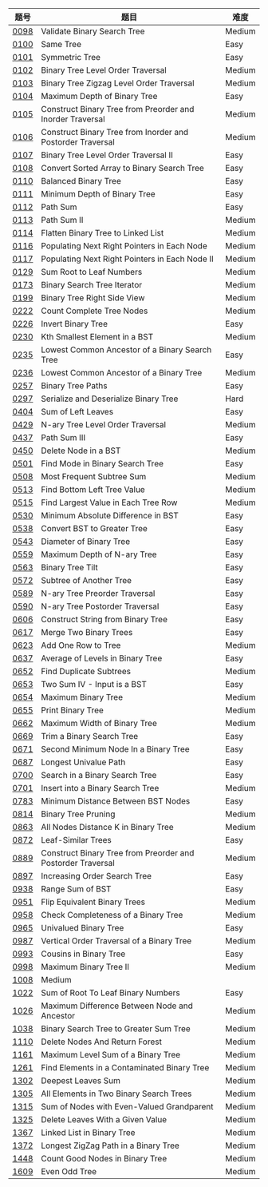 | 题号 | 题目 | 难度 |
| --- | --- | --- |
| [0098](0098.validate-binary-search-tree) | Validate Binary Search Tree | Medium |
| [0100](0100.same-tree) | Same Tree | Easy |
| [0101](0101.symmetric-tree) | Symmetric Tree | Easy |
| [0102](0102.binary-tree-level-order-traversal) | Binary Tree Level Order Traversal | Medium |
| [0103](0103.binary-tree-zigzag-level-order-traversal) | Binary Tree Zigzag Level Order Traversal | Medium |
| [0104](0104.maximum-depth-of-binary-tree) | Maximum Depth of Binary Tree | Easy |
| [0105](0105.construct-binary-tree-from-preorder-and-inorder-traversal) | Construct Binary Tree from Preorder and Inorder Traversal | Medium |
| [0106](0106.construct-binary-tree-from-inorder-and-postorder-traversal) | Construct Binary Tree from Inorder and Postorder Traversal | Medium |
| [0107](0107.binary-tree-level-order-traversal-ii) | Binary Tree Level Order Traversal II | Easy |
| [0108](0108.convert-sorted-array-to-binary-search-tree) | Convert Sorted Array to Binary Search Tree | Easy |
| [0110](0110.balanced-binary-tree ) |  Balanced Binary Tree | Easy |
| [0111](0111.minimum-depth-of-binary-tree) | Minimum Depth of Binary Tree | Easy |
| [0112](0112.path-sum) | Path Sum | Easy |
| [0113](0113.path-sum-ii) | Path Sum II | Medium |
| [0114](0114.flatten-binary-tree-to-linked-list) | Flatten Binary Tree to Linked List | Medium |
| [0116](0116.populating-next-right-pointers-in-each-node) | Populating Next Right Pointers in Each Node | Medium |
| [0117](0117.populating-next-right-pointers-in-each-node-ii) | Populating Next Right Pointers in Each Node II | Medium |
| [0129](0129.sum-root-to-leaf-numbers) | Sum Root to Leaf Numbers | Medium |
| [0173](0173.binary-search-tree-iterator) | Binary Search Tree Iterator | Medium |
| [0199](0199.binary-tree-right-side-view) | Binary Tree Right Side View | Medium |
| [0222](0222.count-complete-tree-nodes) | Count Complete Tree Nodes | Medium |
| [0226](0226.invert-binary-tree) | Invert Binary Tree | Easy |
| [0230](0230.kth-smallest-element-in-a-bst) | Kth Smallest Element in a BST | Medium |
| [0235](0235.lowest-common-ancestor-of-a-binary-search-tree) | Lowest Common Ancestor of a Binary Search Tree | Easy | 
| [0236](0236.lowest-common-ancestor-of-a-binary-tree) | Lowest Common Ancestor of a Binary Tree | Medium |
| [0257](0257.binary-tree-paths) | Binary Tree Paths | Easy |
| [0297](0297.serialize-and-deserialize-binary-tree) | Serialize and Deserialize Binary Tree | Hard | 
| [0404](0404.sum-of-left-leaves) | Sum of Left Leaves | Easy |
| [0429](0429.n-ary-tree-level-order-traversal) | N-ary Tree Level Order Traversal | Medium |
| [0437](0437.path-sum-iii) | Path Sum III | Easy |
| [0450](0450.delete-node-in-a-bst) | Delete Node in a BST | Medium |
| [0501](0501.find-mode-in-binary-search-tree) | Find Mode in Binary Search Tree | Easy |
| [0508](0508.most-frequent-subtree-sum) | Most Frequent Subtree Sum | Medium |
| [0513](0513.find-bottom-left-tree-value) | Find Bottom Left Tree Value | Medium |
| [0515](0515.find-largest-value-in-each-tree-row) | Find Largest Value in Each Tree Row | Medium |
| [0530](0530.minimum-absolute-difference-in-bst) | Minimum Absolute Difference in BST | Easy |
| [0538](0538.convert-bst-to-greater-tree) | Convert BST to Greater Tree | Easy |
| [0543](0543.diameter-of-binary-tree) | Diameter of Binary Tree | Easy |
| [0559](0559.maximum-depth-of-n-ary-tree) | Maximum Depth of N-ary Tree | Easy |
| [0563](0563.binary-tree-tilt) | Binary Tree Tilt | Easy |
| [0572](0572.subtree-of-another-tree) | Subtree of Another Tree | Easy |
| [0589](0589.n-ary-tree-preorder-traversal) | N-ary Tree Preorder Traversal | Easy |
| [0590](0590.n-ary-tree-postorder-traversal) | N-ary Tree Postorder Traversal | Easy |
| [0606](0606.construct-string-from-binary-tree) | Construct String from Binary Tree | Easy |
| [0617](0617.merge-two-binary-trees) | Merge Two Binary Trees | Easy |
| [0623](0623.add-one-row-to-tree) | Add One Row to Tree | Medium |
| [0637](0637.average-of-levels-in-binary-tree) | Average of Levels in Binary Tree | Easy |
| [0652](0652.find-duplicate-subtrees) | Find Duplicate Subtrees | Medium |
| [0653](0653.two-sum-iv-input-is-a-bst) | Two Sum IV - Input is a BST | Easy |
| [0654](0654.maximum-binary-tree) | Maximum Binary Tree | Medium |
| [0655](0655.print-binary-tree) | Print Binary Tree | Medium |
| [0662](0662.maximum-width-of-binary-tree) | Maximum Width of Binary Tree | Medium |
| [0669](0669.trim-a-binary-search-tree) | Trim a Binary Search Tree | Easy |
| [0671](0671.second-minimum-node-in-a-binary-tree) | Second Minimum Node In a Binary Tree | Easy |
| [0687](0687.longest-univalue-path) | Longest Univalue Path | Easy |
| [0700](0700.search-in-a-binary-search-tree) |  Search in a Binary Search Tree | Easy |
| [0701](0701.insert-into-a-binary-search-tree) | Insert into a Binary Search Tree | Medium |
| [0783](0783.minimum-distance-between-bst-nodes) | Minimum Distance Between BST Nodes | Easy |
| [0814](0814.binary-tree-pruning) | Binary Tree Pruning | Medium |
| [0863](0863.all-nodes-distance-k-in-binary-tree) | All Nodes Distance K in Binary Tree | Medium |
| [0872](0872.leaf-similar-trees) | Leaf-Similar Trees | Easy |
| [0889](0889.construct-binary-tree-from-preorder-and-postorder-traversal) | Construct Binary Tree from Preorder and Postorder Traversal | Medium |
| [0897](0897.increasing-order-search-tree) | Increasing Order Search Tree | Easy |
| [0938](0938.range-sum-of-bst) | Range Sum of BST | Easy |
| [0951](0951.flip-equivalent-binary-trees) | Flip Equivalent Binary Trees | Medium |
| [0958](0958.check-completeness-of-a-binary-tree) | Check Completeness of a Binary Tree | Medium |
| [0965](0965.univalued-binary-tree) | Univalued Binary Tree | Easy |
| [0987](0987.vertical-order-traversal-of-a-binary-tree) |  Vertical Order Traversal of a Binary Tree | Medium |
| [0993](0993.cousins-in-binary-tree) | Cousins in Binary Tree | Easy |
| [0998](0998.maximum-binary-tree-ii) | Maximum Binary Tree II | Medium |
| [1008](1008.construct-binary-search-tree-from-preorder-traversal) | Medium |
| [1022](1022.sum-of-root-to-leaf-binary-numbers) | Sum of Root To Leaf Binary Numbers | Easy |
| [1026](1026.maximum-difference-between-node-and-ancestor) | Maximum Difference Between Node and Ancestor | Medium |
| [1038](1038.binary-search-tree-to-greater-sum-tree) | Binary Search Tree to Greater Sum Tree | Medium | 
| [1110](1110.delete-nodes-and-return-forest) | Delete Nodes And Return Forest | Medium |
| [1161](1161.maximum-level-sum-of-a-binary-tree) | Maximum Level Sum of a Binary Tree | Medium |
| [1261](1261.find-elements-in-a-contaminated-binary-tree) | Find Elements in a Contaminated Binary Tree | Medium |
| [1302](1302.deepest-leaves-sum) | Deepest Leaves Sum | Medium |
| [1305](1305.all-elements-in-two-binary-search-trees) | All Elements in Two Binary Search Trees | Medium |
| [1315](1315.sum-of-nodes-with-even-valued-grandparent) | Sum of Nodes with Even-Valued Grandparent | Medium | 
| [1325](1325.delete-leaves-with-a-given-value) | Delete Leaves With a Given Value | Medium |
| [1367](1367.linked-list-in-binary-tree) | Linked List in Binary Tree | Medium |
| [1372](1372.longest-zigzag-path-in-a-binary-tree) | Longest ZigZag Path in a Binary Tree | Medium |
| [1448](1448.count-good-nodes-in-binary-tree) | Count Good Nodes in Binary Tree | Medium |
| [1609](1609.even-odd-tree) | Even Odd Tree | Medium | 